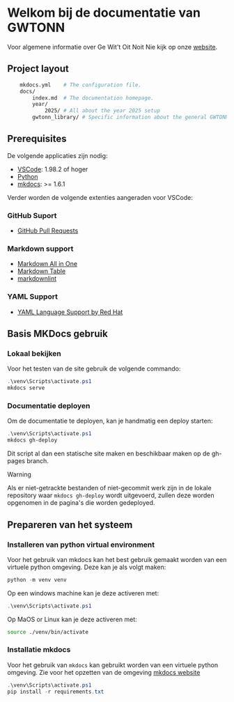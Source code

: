 # Welkom bij de documentatie van GWTONN

Voor algemene informatie over Ge Wit't Oit Noit Nie kijk op onze [website](https://gewittoitnoitnie.nl/).

## Project layout

```bash
    mkdocs.yml    # The configuration file.
    docs/
        index.md  # The documentation homepage.
        year/
            2025/ # All about the year 2025 setup
        gwtonn_library/ # Specific information about the general GWTONN Library support

```

## Prerequisites

De volgende applicaties zijn nodig:

* [VSCode](https://code.visualstudio.com/): 1.98.2 of hoger
* [Python](https://www.python.org/)
* [mkdocs](https://www.mkdocs.org/): >= 1.6.1

Verder worden de volgende extenties aangeraden voor VSCode:

### GitHub Suport

* [GitHub Pull Requests](https://marketplace.visualstudio.com/items?itemName=GitHub.vscode-pull-request-github)

### Markdown support

* [Markdown All in One](https://marketplace.visualstudio.com/items?itemName=yzhang.markdown-all-in-one)
* [Markdown Table](https://marketplace.visualstudio.com/items?itemName=TakumiI.markdowntable)
* [markdownlint](https://marketplace.visualstudio.com/items?itemName=DavidAnson.vscode-markdownlint)

### YAML Support

* [YAML Language Support by Red Hat](https://marketplace.visualstudio.com/items/?itemName=redhat.vscode-yaml)

## Basis MKDocs gebruik

### Lokaal bekijken

Voor het testen van de site gebruik de volgende commando:

```ps1
.\venv\Scripts\activate.ps1
mkdocs serve
```

### Documentatie deployen

Om de documentatie te deployen, kan je handmatig een deploy starten:

```ps1
.\venv\Scripts\activate.ps1
mkdocs gh-deploy
```

Dit script al dan een statische site maken en beschikbaar maken op de gh-pages branch. 

> [!WARNING]
> Als er niet-getrackte bestanden of niet-gecommit werk zijn in de lokale repository waar ```mkdocs gh-deploy``` wordt uitgevoerd, zullen deze worden opgenomen in de pagina's die worden gedeployed.

## Prepareren van het systeem

### Installeren van python virtual environment

Voor het gebruik van mkdocs kan het best gebruik gemaakt worden van een virtuele python omgeving. Deze kan je als volgt maken:

```ps1
python -m venv venv
```

Op een windows machine kan je deze activeren met:

```ps1
.\venv\Scripts\activate.ps1
```

Op MaOS or Linux kan je deze activeren met:

```bash
source ./venv/bin/activate
```

### Installatie mkdocs

Voor het gebruik van ```mkdocs``` kan gebruikt worden van een virtuele python omgeving. Zie voor het opzetten van de omgeving [mkdocs website](https://www.mkdocs.org/getting-started/)

```ps1
.\venv\Scripts\activate.ps1
pip install -r requirements.txt
```